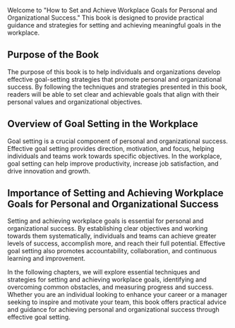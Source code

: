 
Welcome to "How to Set and Achieve Workplace Goals for Personal and Organizational Success." This book is designed to provide practical guidance and strategies for setting and achieving meaningful goals in the workplace.

Purpose of the Book
-------------------

The purpose of this book is to help individuals and organizations develop effective goal-setting strategies that promote personal and organizational success. By following the techniques and strategies presented in this book, readers will be able to set clear and achievable goals that align with their personal values and organizational objectives.

Overview of Goal Setting in the Workplace
-----------------------------------------

Goal setting is a crucial component of personal and organizational success. Effective goal setting provides direction, motivation, and focus, helping individuals and teams work towards specific objectives. In the workplace, goal setting can help improve productivity, increase job satisfaction, and drive innovation and growth.

Importance of Setting and Achieving Workplace Goals for Personal and Organizational Success
-------------------------------------------------------------------------------------------

Setting and achieving workplace goals is essential for personal and organizational success. By establishing clear objectives and working towards them systematically, individuals and teams can achieve greater levels of success, accomplish more, and reach their full potential. Effective goal setting also promotes accountability, collaboration, and continuous learning and improvement.

In the following chapters, we will explore essential techniques and strategies for setting and achieving workplace goals, identifying and overcoming common obstacles, and measuring progress and success. Whether you are an individual looking to enhance your career or a manager seeking to inspire and motivate your team, this book offers practical advice and guidance for achieving personal and organizational success through effective goal setting.
